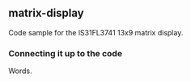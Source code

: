 ##  matrix-display

Code sample for the lS31FL3741 13x9 matrix display.

### Connecting it up to the code

Words.
